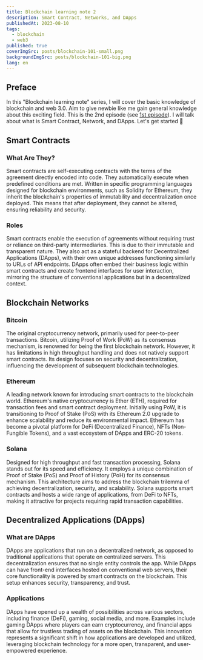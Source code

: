 ```yaml
---
title: Blockchain learning note 2
description: Smart Contract, Networks, and DApps
publishedAt: 2023-08-10
tags:
  - blockchain
  - web3
published: true
coverImgSrc: posts/blockchain-101-small.png
backgroundImgSrc: posts/blockchain-101-big.png
lang: en
---
```


## Preface

In this "Blockchain learning note" series, I will cover the basic knowledge of blockchain and web 3.0. Aim to give newbie like me gain general knowledge about this exciting field. This is the 2nd episode (see [1st episode](https://swh00tw.dev/Blockchain-learning-note-1)). I will talk about what is Smart Contract, Network, and DApps. Let's get started 🚀

## Smart Contracts

### What Are They?

Smart contracts are self-executing contracts with the terms of the agreement directly encoded into code. They automatically execute when predefined conditions are met. Written in specific programming languages designed for blockchain environments, such as Solidity for Ethereum, they inherit the blockchain's properties of immutability and decentralization once deployed. This means that after deployment, they cannot be altered, ensuring reliability and security.

### Roles

Smart contracts enable the execution of agreements without requiring trust or reliance on third-party intermediaries. This is due to their immutable and transparent nature. They also act as a stateful backend for Decentralized Applications (DApps), with their own unique addresses functioning similarly to URLs of API endpoints. DApps often embed their business logic within smart contracts and create frontend interfaces for user interaction, mirroring the structure of conventional applications but in a decentralized context.

## Blockchain Networks

### Bitcoin

The original cryptocurrency network, primarily used for peer-to-peer transactions. Bitcoin, utilizing Proof of Work (PoW) as its consensus mechanism, is renowned for being the first blockchain network. However, it has limitations in high throughput handling and does not natively support smart contracts. Its design focuses on security and decentralization, influencing the development of subsequent blockchain technologies.

### Ethereum

A leading network known for introducing smart contracts to the blockchain world. Ethereum's native cryptocurrency is Ether (ETH), required for transaction fees and smart contract deployment. Initially using PoW, it is transitioning to Proof of Stake (PoS) with its Ethereum 2.0 upgrade to enhance scalability and reduce its environmental impact. Ethereum has become a pivotal platform for DeFi (Decentralized Finance), NFTs (Non-Fungible Tokens), and a vast ecosystem of DApps and ERC-20 tokens.

### Solana

Designed for high throughput and fast transaction processing, Solana stands out for its speed and efficiency. It employs a unique combination of Proof of Stake (PoS) and Proof of History (PoH) for its consensus mechanism. This architecture aims to address the blockchain trilemma of achieving decentralization, security, and scalability. Solana supports smart contracts and hosts a wide range of applications, from DeFi to NFTs, making it attractive for projects requiring rapid transaction capabilities.

## Decentralized Applications (DApps)

### What are DApps

DApps are applications that run on a decentralized network, as opposed to traditional applications that operate on centralized servers. This decentralization ensures that no single entity controls the app. While DApps can have front-end interfaces hosted on conventional web servers, their core functionality is powered by smart contracts on the blockchain. This setup enhances security, transparency, and trust.

### Applications

DApps have opened up a wealth of possibilities across various sectors, including finance (DeFi), gaming, social media, and more. Examples include gaming DApps where players can earn cryptocurrency, and financial apps that allow for trustless trading of assets on the blockchain. This innovation represents a significant shift in how applications are developed and utilized, leveraging blockchain technology for a more open, transparent, and user-empowered experience.
